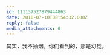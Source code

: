 ```yaml
---
id: 111137527879444863
date: 2010-07-10T08:54:32.000Z
reply: false
media_attachments: 0
---
```


其实，我不抽烟。你们看到的，那是幻觉。

